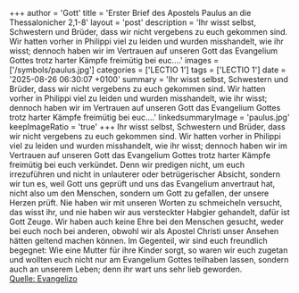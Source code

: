 +++
author = 'Gott'
title = 'Erster Brief des Apostels Paulus an die Thessalonicher 2,1-8'
layout = 'post'
description = 'Ihr wisst selbst, Schwestern und Brüder, dass wir nicht vergebens zu euch gekommen sind. Wir hatten vorher in Philippi viel zu leiden und wurden misshandelt, wie ihr wisst; dennoch haben wir im Vertrauen auf unseren Gott das Evangelium Gottes trotz harter Kämpfe freimütig bei euc....'
images = ['/symbols/paulus.jpg']
categories = ['LECTIO 1']
tags = ['LECTIO 1']
date = '2025-08-26 06:30:07 +0100'
summary = 'Ihr wisst selbst, Schwestern und Brüder, dass wir nicht vergebens zu euch gekommen sind. Wir hatten vorher in Philippi viel zu leiden und wurden misshandelt, wie ihr wisst; dennoch haben wir im Vertrauen auf unseren Gott das Evangelium Gottes trotz harter Kämpfe freimütig bei euc....'
linkedsummaryImage = 'paulus.jpg'
keepImageRatio = 'true'
+++
Ihr wisst selbst, Schwestern und Brüder, dass wir nicht vergebens zu euch gekommen sind.
Wir hatten vorher in Philippi viel zu leiden und wurden misshandelt, wie ihr wisst; dennoch haben wir im Vertrauen auf unseren Gott das Evangelium Gottes trotz harter Kämpfe freimütig bei euch verkündet.<!--more-->
Denn wir predigen nicht, um euch irrezuführen und nicht in unlauterer oder betrügerischer Absicht,
sondern wir tun es, weil Gott uns geprüft und uns das Evangelium anvertraut hat, nicht also um den Menschen, sondern um Gott zu gefallen, der unsere Herzen prüft.
Nie haben wir mit unseren Worten zu schmeicheln versucht, das wisst ihr, und nie haben wir aus versteckter Habgier gehandelt, dafür ist Gott Zeuge.
Wir haben auch keine Ehre bei den Menschen gesucht, weder bei euch noch bei anderen,
obwohl wir als Apostel Christi unser Ansehen hätten geltend machen können. Im Gegenteil, wir sind euch freundlich begegnet: Wie eine Mutter für ihre Kinder sorgt,
so waren wir euch zugetan und wollten euch nicht nur am Evangelium Gottes teilhaben lassen, sondern auch an unserem Leben; denn ihr wart uns sehr lieb geworden.<br> [Quelle: Evangelizo](https://evangeliumtagfuertag.org/DE/gospel)